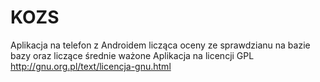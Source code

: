 KOZS
====

Aplikacja na telefon z Androidem licząca oceny ze sprawdzianu na bazie bazy oraz liczące średnie ważone
Aplikacja na licencji GPL
http://gnu.org.pl/text/licencja-gnu.html

